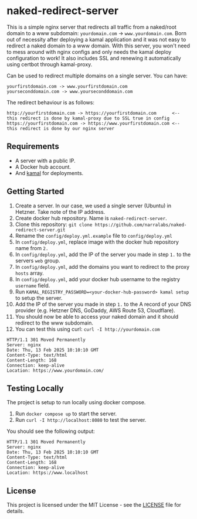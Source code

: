 # naked-redirect-server

This is a simple nginx server that redirects all traffic from a naked/root domain to a www subdomain: `yourdomain.com` -> `www.yourdomain.com`. Born out of necessity after deploying a kamal application and it was not easy to redirect a naked domain to a www domain. With this server, you won't need to mess around with nginx configs and only needs the kamal deploy configuration to work! It also includes SSL and renewing it automatically using certbot through kamal-proxy.

Can be used to redirect multiple domains on a single server. You can have:

```
yourfirstdomain.com -> www.yourfirstdomain.com
yourseconddomain.com -> www.yourseconddomain.com
```

The redirect behaviour is as follows:

```
http://yourfirstdomain.com -> https://yourfirstdomain.com      <-- this redirect is done by kamal-proxy due to SSL true in config
https://yourfirstdomain.com -> https://www.yourfirstdomain.com <-- this redirect is done by our nginx server
```

## Requirements

- A server with a public IP.
- A Docker hub account.
- And [kamal](https://kamal-deploy.org/docs/installation/) for deployments.

## Getting Started

1. Create a server. In our case, we used a single server (Ubuntu) in Hetzner. Take note of the IP address.
2. Create docker hub repository. Name is `naked-redirect-server`.
3. Clone this repository: `git clone https://github.com/narralabs/naked-redirect-server.git`
4. Rename the `config/deploy.yml.example` file to `config/deploy.yml`
5. In `config/deploy.yml`, replace image with the docker hub repository name from `2.`
6. In `config/deploy.yml`, add the IP of the server you made in step `1.` to the servers `web` group.
7. In `config/deploy.yml`, add the domains you want to redirect to the proxy `hosts` array.
8. In `config/deploy.yml`, add your docker hub username to the registry `username` field.
9. Run `KAMAL_REGISTRY_PASSWORD=<your-docker-hub-password> kamal setup` to setup the server.
10. Add the IP of the server you made in step `1.` to the A record of your DNS provider (e.g. Hetzner DNS, GoDaddy, AWS Route 53, Cloudflare).
11. You should now be able to access your naked domain and it should redirect to the www subdomain.
12. You can test this using curl: `curl -I http://yourdomain.com`
```
HTTP/1.1 301 Moved Permanently
Server: nginx
Date: Thu, 13 Feb 2025 10:10:10 GMT
Content-Type: text/html
Content-Length: 168
Connection: keep-alive
Location: https://www.yourdomain.com/
```

## Testing Locally

The project is setup to run locally using docker compose.

1. Run `docker compose up` to start the server.
2. Run `curl -I http://localhost:8080` to test the server.

You should see the following output:

```
HTTP/1.1 301 Moved Permanently
Server: nginx
Date: Thu, 13 Feb 2025 10:10:10 GMT
Content-Type: text/html
Content-Length: 168
Connection: keep-alive
Location: https://www.localhost
```

## License

This project is licensed under the MIT License - see the [LICENSE](LICENSE) file for details.
